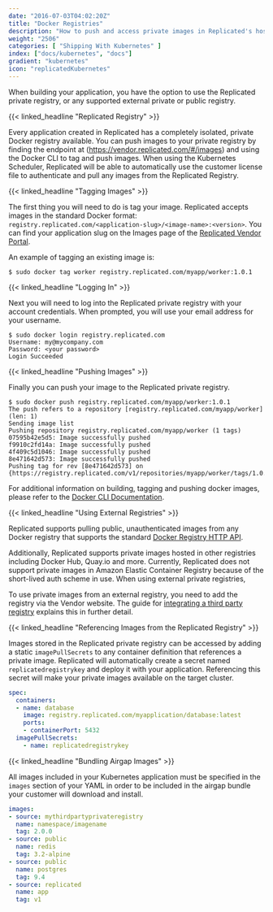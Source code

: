 ```yaml
---
date: "2016-07-03T04:02:20Z"
title: "Docker Registries"
description: "How to push and access private images in Replicated's hosted private registry."
weight: "2506"
categories: [ "Shipping With Kubernetes" ]
index: ["docs/kubernetes", "docs"]
gradient: "kubernetes"
icon: "replicatedKubernetes"
---
```


When building your application, you have the option to use the Replicated private registry, or any supported external private or public registry.

{{< linked_headline "Replicated Registry" >}}

Every application created in Replicated has a completely isolated, private Docker registry available. You can push images to your private registry by finding the endpoint at (https://vendor.replicated.com/#/images) and using the Docker CLI to tag and push images. When using the Kubernetes Scheduler, Replicated will be able to automatically use the customer license file to authenticate and pull any images from the Replicated Registry.

{{< linked_headline "Tagging Images" >}}

The first thing you will need to do is tag your image. Replicated accepts images in the standard Docker format: `registry.replicated.com/<application-slug>/<image-name>:<version>`. You can find your application slug on the Images page of the [Replicated Vendor Portal](https://vendor.replicated.com/#/images).

An example of tagging an existing image is:

```shell
$ sudo docker tag worker registry.replicated.com/myapp/worker:1.0.1
```

{{< linked_headline "Logging In" >}}

Next you will need to log into the Replicated private registry with your account credentials. When prompted, you will use your email address for your username.

```shell
$ sudo docker login registry.replicated.com
Username: my@mycompany.com
Password: <your password>
Login Succeeded
```

{{< linked_headline "Pushing Images" >}}

Finally you can push your image to the Replicated private registry.

```shell
$ sudo docker push registry.replicated.com/myapp/worker:1.0.1
The push refers to a repository [registry.replicated.com/myapp/worker] (len: 1)
Sending image list
Pushing repository registry.replicated.com/myapp/worker (1 tags)
07595b42e5d5: Image successfully pushed
f9910c2fd14a: Image successfully pushed
4f409c5d1046: Image successfully pushed
8e471642d573: Image successfully pushed
Pushing tag for rev [8e471642d573] on {https://registry.replicated.com/v1/repositories/myapp/worker/tags/1.0.1}
```

For additional information on building, tagging and pushing docker images, please refer to the
[Docker CLI Documentation](https://docs.docker.com/engine/reference/commandline/cli/).

{{< linked_headline "Using External Registries" >}}

Replicated supports pulling public, unauthenticated images from any Docker registry that supports the standard [Docker Registry HTTP API](https://docs.docker.com/registry/spec/api/).

Additionally, Replicated supports private images hosted in other registries including Docker Hub, Quay.io and more. Currently, Replicated does not support private images in Amazon Elastic Container Registry because of the short-lived auth scheme in use. When using external private registries,

To use private images from an external registry, you need to add the registry via the Vendor website. The guide for [integrating a third party registry](/docs/kb/developer-resources/third-party-registries) explains this in further detail.

{{< linked_headline "Referencing Images from the Replicated Registry" >}}

Images stored in the Replicated private registry can be accessed by adding a static `imagePullSecrets` to any container definition that references a private image. Replicated will automatically create a secret named `replicatedregistrykey` and deploy it with your application. Referencing this secret will make your private images available on the target cluster.

```yaml
spec:
  containers:
  - name: database
    image: registry.replicated.com/myapplication/database:latest
    ports:
    - containerPort: 5432
  imagePullSecrets:
    - name: replicatedregistrykey
```

{{< linked_headline "Bundling Airgap Images" >}}

All images included in your Kubernetes application must be specified in the `images` section of your YAML in order to be included in the airgap bundle your customer will download and install.

```yaml
images:
- source: mythirdpartyprivateregistry
  name: namespace/imagename
  tag: 2.0.0
- source: public
  name: redis
  tag: 3.2-alpine
- source: public
  name: postgres
  tag: 9.4
- source: replicated
  name: app
  tag: v1
```
